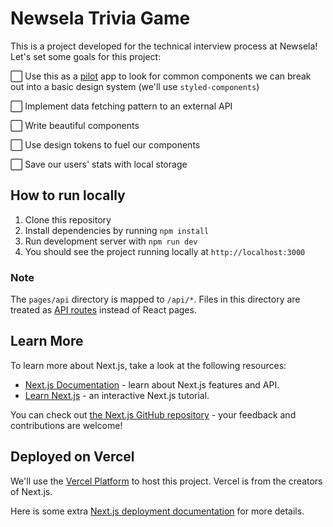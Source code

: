 # Newsela Trivia Game

This is a project developed for the technical interview process at Newsela! Let's set some goals for this project:

⬜ Use this as a [pilot](https://superfriendlydesign.systems/articles/design-systems-pilots-scorecards/) app to look for common components we can break out into a basic design system (we'll use `styled-components`)

⬜ Implement data fetching pattern to an external API

⬜ Write beautiful components

⬜ Use design tokens to fuel our components

⬜ Save our users' stats with local storage

## How to run locally

1. Clone this repository
2. Install dependencies by running `npm install`
3. Run development server with `npm run dev`
4. You should see the project running locally at `http://localhost:3000`

### Note

The `pages/api` directory is mapped to `/api/*`. Files in this directory are treated as [API routes](https://nextjs.org/docs/api-routes/introduction) instead of React pages.

## Learn More

To learn more about Next.js, take a look at the following resources:

-   [Next.js Documentation](https://nextjs.org/docs) - learn about Next.js features and API.
-   [Learn Next.js](https://nextjs.org/learn) - an interactive Next.js tutorial.

You can check out [the Next.js GitHub repository](https://github.com/vercel/next.js/) - your feedback and contributions are welcome!

## Deployed on Vercel

We'll use the [Vercel Platform](https://vercel.com/new?utm_medium=default-template&filter=next.js&utm_source=create-next-app&utm_campaign=create-next-app-readme) to host this project. Vercel is from the creators of Next.js.

Here is some extra [Next.js deployment documentation](https://nextjs.org/docs/deployment) for more details.
